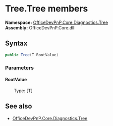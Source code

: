 # Tree.Tree members 
**Namespace:** [OfficeDevPnP.Core.Diagnostics.Tree](OfficeDevPnP.Core.Diagnostics.Tree.md)  
**Assembly:** OfficeDevPnP.Core.dll  
## Syntax
```C#
public Tree(T RootValue)
```
### Parameters
#### RootValue
&emsp;&emsp;Type: [T] 
#### 
## See also
- [OfficeDevPnP.Core.Diagnostics.Tree](OfficeDevPnP.Core.Diagnostics.Tree.md)
